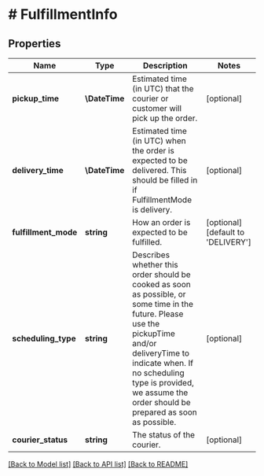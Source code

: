 # # FulfillmentInfo

## Properties

Name | Type | Description | Notes
------------ | ------------- | ------------- | -------------
**pickup_time** | **\DateTime** | Estimated time (in UTC) that the courier or customer will pick up the order. | [optional]
**delivery_time** | **\DateTime** | Estimated time (in UTC) when the order is expected to be delivered. This should be filled in if FulfillmentMode is delivery. | [optional]
**fulfillment_mode** | **string** | How an order is expected to be fulfilled. | [optional] [default to 'DELIVERY']
**scheduling_type** | **string** | Describes whether this order should be cooked as soon as possible, or some time in the future. Please use the pickupTime and/or deliveryTime to indicate when. If no scheduling type is provided, we assume the order should be prepared as soon as possible. | [optional]
**courier_status** | **string** | The status of the courier. | [optional]

[[Back to Model list]](../../README.md#models) [[Back to API list]](../../README.md#endpoints) [[Back to README]](../../README.md)
